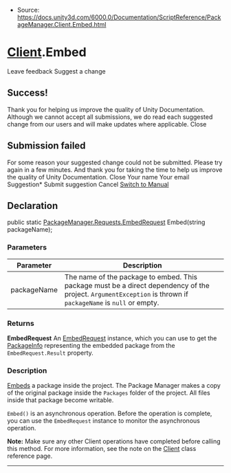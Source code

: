 * Source: https://docs.unity3d.com/6000.0/Documentation/ScriptReference/PackageManager.Client.Embed.html

#  [Client](https://docs.unity3d.com/6000.0/Documentation/ScriptReference/PackageManager.Client.html).Embed
Leave feedback
Suggest a change
## Success!
Thank you for helping us improve the quality of Unity Documentation. Although we cannot accept all submissions, we do read each suggested change from our users and will make updates where applicable.
Close
## Submission failed
For some reason your suggested change could not be submitted. Please <a>try again</a> in a few minutes. And thank you for taking the time to help us improve the quality of Unity Documentation.
Close
Your name Your email Suggestion* Submit suggestion
Cancel
[Switch to Manual](https://docs.unity3d.com/6000.0/Documentation/Manual/class-PackageManager.html "Go to PackageManager Component in the Manual")
## Declaration
public static [PackageManager.Requests.EmbedRequest](https://docs.unity3d.com/6000.0/Documentation/ScriptReference/PackageManager.Requests.EmbedRequest.html) Embed(string packageName); 
### Parameters
Parameter | Description  
---|---  
packageName | The name of the package to embed. This package must be a direct dependency of the project. `ArgumentException` is thrown if `packageName` is `null` or empty.  
### Returns
**EmbedRequest** An [EmbedRequest](https://docs.unity3d.com/6000.0/Documentation/ScriptReference/PackageManager.Requests.EmbedRequest.html) instance, which you can use to get the [PackageInfo](https://docs.unity3d.com/6000.0/Documentation/ScriptReference/PackageManager.PackageInfo.html) representing the embedded package from the `EmbedRequest.Result` property. 
### Description
[Embeds](https://docs.unity3d.com/6000.0/Documentation/Manual/upm-embed.html) a package inside the project.
The Package Manager makes a copy of the original package inside the `Packages` folder of the project. All files inside that package become writable.  
  
`Embed()` is an asynchronous operation. Before the operation is complete, you can use the `EmbedRequest` instance to monitor the asynchronous operation.  
  
  
**Note:** Make sure any other Client operations have completed before calling this method. For more information, see the note on the [Client](https://docs.unity3d.com/6000.0/Documentation/ScriptReference/PackageManager.Client.html) class reference page.
* * *
